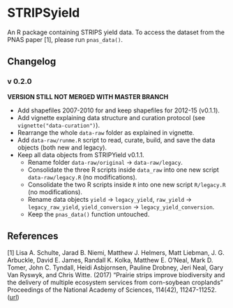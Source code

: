 # STRIPSyield
An R package containing STRIPS yield data. To access the dataset from the PNAS paper [1], please run `pnas_data()`.

## Changelog

### v 0.2.0

__VERSION STILL NOT MERGED WITH MASTER BRANCH__

- Add shapefiles 2007-2010 for and keep shapefiles for 2012-15 (v0.1.1).
- Add vignette explaining data structure and curation protocol (see `vignette("data-curation")`).
- Rearrange the whole `data-raw` folder as explained in vignette.
- Add `data-raw/runme.R` script to read, curate, build, and save the data objects (both new and legacy).
- Keep all data objects from STRIPYield v0.1.1.
    - Rename folder `data-raw/original` -> `data-raw/legacy`.
    - Consolidate the three R scripts inside `data_raw` into one new script `data-raw/legacy.R` (no modifications).
    - Consolidate the two R scripts inside `R` into one new script `R/legacy.R` (no modifications).
    - Rename data objects `yield` -> `legacy_yield`, `raw_yield` -> `legacy_raw_yield`, `yield_conversion` -> `legacy_yield_conversion`.
    - Keep the `pnas_data()` function untouched.
    
## References
[1] Lisa A. Schulte, Jarad B. Niemi, Matthew J. Helmers, Matt Liebman, J. G. Arbuckle, David E. James,
Randall K. Kolka, Matthew E. O’Neal, Mark D. Tomer, John C. Tyndall, Heidi Asbjornsen, Pauline Drobney, Jeri Neal, Gary Van Ryswyk, and Chris Witte. (2017) “Prairie strips improve biodiversity and the delivery of
multiple ecosystem services from corn-soybean croplands” Proceedings of the National Academy of Sciences,
114(42), 11247-11252. ([url](http://www.pnas.org/content/114/42/11247.short))
